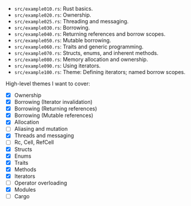 - `src/example010.rs`: Rust basics.
- `src/example020.rs`: Ownership.
- `src/example025.rs`: Threading and messaging.
- `src/example030.rs`: Borrowing.
- `src/example040.rs`: Returning references and borrow scopes.
- `src/example050.rs`: Mutable borrowing.
- `src/example060.rs`: Traits and generic programming.
- `src/example070.rs`: Structs, enums, and inherent methods.
- `src/example080.rs`: Memory allocation and ownership.
- `src/example090.rs`: Using iterators.
- `src/example100.rs`: Theme: Defining iterators; named borrow scopes.


High-level themes I want to cover:

- [x] Ownership
- [x] Borrowing (Iterator invalidation)
- [x] Borrowing (Returning references)
- [x] Borrowing (Mutable references)
- [x] Allocation
- [ ] Aliasing and mutation
- [x] Threads and messaging
- [ ] Rc, Cell, RefCell
- [x] Structs
- [x] Enums
- [x] Traits
- [x] Methods
- [x] Iterators
- [ ] Operator overloading
- [x] Modules
- [ ] Cargo
